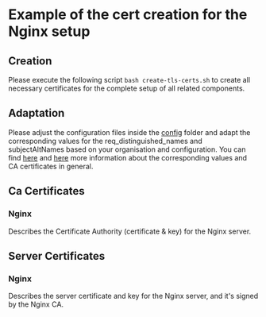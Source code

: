 # Example of the cert creation for the Nginx setup

## Creation

Please execute the following script `bash create-tls-certs.sh` to create all necessary certificates for the complete setup of all related components.

## Adaptation

Please adjust the configuration files inside the [config](./config) folder and adapt the corresponding values for the req_distinguished_names and subjectAltNames based on your organisation and configuration. You can find [here](https://support.dnsimple.com/articles/what-is-common-name/) and [here](https://learn.microsoft.com/en-us/azure/application-gateway/self-signed-certificates) more information about the corresponding values and CA certificates in general.

## Ca Certificates

### Nginx

Describes the Certificate Authority (certificate & key) for the Nginx server.

## Server Certificates

### Nginx

Describes the server certificate and key for the Nginx server, and it's signed by the Nginx CA.